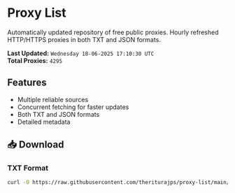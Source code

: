 # Proxy List

Automatically updated repository of free public proxies. Hourly refreshed HTTP/HTTPS proxies in both TXT and JSON formats.

**Last Updated:** `Wednesday 18-06-2025 17:10:30 UTC`  
**Total Proxies:** `4295`

## Features
- Multiple reliable sources
- Concurrent fetching for faster updates
- Both TXT and JSON formats
- Detailed metadata

## 📥 Download

### TXT Format
```bash
curl -O https://raw.githubusercontent.com/theriturajps/proxy-list/main/proxies.txt